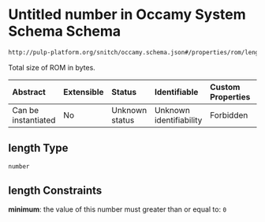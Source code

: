 # Untitled number in Occamy System Schema Schema

```txt
http://pulp-platform.org/snitch/occamy.schema.json#/properties/rom/length
```

Total size of ROM in bytes.

| Abstract            | Extensible | Status         | Identifiable            | Custom Properties | Additional Properties | Access Restrictions | Defined In                                                       |
| :------------------ | :--------- | :------------- | :---------------------- | :---------------- | :-------------------- | :------------------ | :--------------------------------------------------------------- |
| Can be instantiated | No         | Unknown status | Unknown identifiability | Forbidden         | Allowed               | none                | [occamy.schema.json*](occamy.schema.json "open original schema") |

## length Type

`number`

## length Constraints

**minimum**: the value of this number must greater than or equal to: `0`
